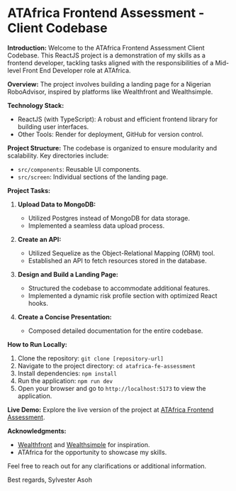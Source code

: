 # ATAfrica Frontend Assessment - Client Codebase

**Introduction:**
Welcome to the ATAfrica Frontend Assessment Client Codebase. This ReactJS project is a demonstration of my skills as a frontend developer, tackling tasks aligned with the responsibilities of a Mid-level Front End Developer role at ATAfrica.

**Overview:**
The project involves building a landing page for a Nigerian RoboAdvisor, inspired by platforms like Wealthfront and Wealthsimple.

**Technology Stack:**
- ReactJS (with TypeScript): A robust and efficient frontend library for building user interfaces.
- Other Tools: Render for deployment, GitHub for version control.

**Project Structure:**
The codebase is organized to ensure modularity and scalability. Key directories include:
- `src/components`: Reusable UI components.
- `src/screen`: Individual sections of the landing page.


**Project Tasks:**
1. **Upload Data to MongoDB:**
   - Utilized Postgres instead of MongoDB for data storage.
   - Implemented a seamless data upload process.

2. **Create an API:**
   - Utilized Sequelize as the Object-Relational Mapping (ORM) tool.
   - Established an API to fetch resources stored in the database.

3. **Design and Build a Landing Page:**
   - Structured the codebase to accommodate additional features.
   - Implemented a dynamic risk profile section with optimized React hooks.

4. **Create a Concise Presentation:**
   - Composed detailed documentation for the entire codebase.

**How to Run Locally:**
1. Clone the repository: `git clone [repository-url]`
2. Navigate to the project directory: `cd atafrica-fe-assessment`
3. Install dependencies: `npm install`
4. Run the application: `npm run dev`
5. Open your browser and go to `http://localhost:5173` to view the application.

**Live Demo:**
Explore the live version of the project at [ATAfrica Frontend Assessment](https://atafrica-fe-assessment-app.onrender.com).

**Acknowledgments:**
- [Wealthfront](https://www.wealthfront.com/investing) and [Wealthsimple](https://www.wealthsimple.com/en-ca/invest/managed-investing) for inspiration.
- ATAfrica for the opportunity to showcase my skills.

Feel free to reach out for any clarifications or additional information.

Best regards,
Sylvester Asoh
